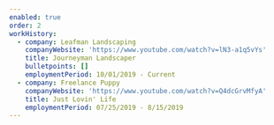 ```yaml
---
enabled: true
order: 2
workHistory:
  - company: Leafman Landscaping
    companyWebsite: 'https://www.youtube.com/watch?v=lN3-a1q5vYs'
    title: Journeyman Landscaper
    bulletpoints: []
    employmentPeriod: 10/01/2019 - Current
  - company: Freelance Puppy
    companyWebsite: 'https://www.youtube.com/watch?v=Q4dcGrvMfyA'
    title: Just Lovin' Life
    employmentPeriod: 07/25/2019 - 8/15/2019
---
```

